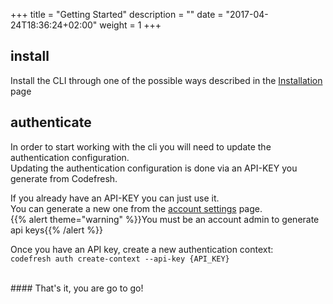+++
title = "Getting Started"
description = ""
date = "2017-04-24T18:36:24+02:00"
weight = 1
+++

## install
Install the CLI through one of the possible ways described in the [Installation](/installation) page

## authenticate
In order to start working with the cli you will need to update the authentication configuration. <br />
Updating the authentication configuration is done via an API-KEY you generate from Codefresh. <br />

If you already have an API-KEY you can just use it.<br />
You can generate a new one from the <a href="https://g.codefresh.io/account/tokens" target="_blank">account settings</a> page. <br />
{{% alert theme="warning" %}}You must be an account admin to generate api keys{{% /alert %}}
 
Once you have an API key, create a new authentication context:<br> `codefresh auth create-context --api-key {API_KEY}`

<br />
#### That's it, you are go to go!
